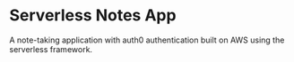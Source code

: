 # Serverless Notes App

A note-taking application with auth0 authentication built on AWS using the serverless framework.
